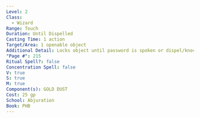 ```yaml
---
Level: 2
Class:
  - Wizard
Range: Touch
Duration: Until Dispelled
Casting Time: 1 action
Target/Area: 1 openable object
Additional Detail: Locks object until password is spoken or dispel/knock. Object break DC +10.
"Page #": 215
Ritual Spell?: false
Concentration Spell: false
V: true
S: true
M: true
Component(s): GOLD DUST
Cost: 25 gp
School: Abjuration
Book: PHB
---
```

